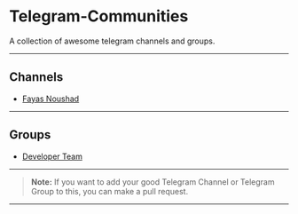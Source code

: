 # Telegram-Communities

A collection of awesome telegram channels and groups.

---

## Channels 

- [Fayas Noushad](https://telegram.me/FayasNoushad)

---

## Groups

- [Developer Team](https://telegram.me/TheDeveloperTeam)

---

> **Note:** If you want to add your good Telegram Channel or Telegram Group to this, you can make a pull request.

---
